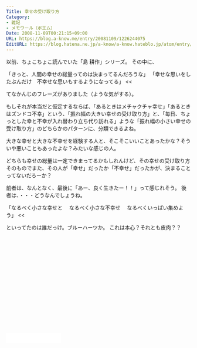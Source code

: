 ```yaml
---
Title: 幸せの受け取り方
Category:
- 雑記
- メモワール（ポエム）
Date: 2008-11-09T00:21:15+09:00
URL: https://blog.a-know.me/entry/20081109/1226244075
EditURL: https://blog.hatena.ne.jp/a-know/a-know.hateblo.jp/atom/entry/12921228815727980172
---
```


以前、ちょこちょこ読んでいた「島 耕作」シリーズ。 
その中に、 


>>
「きっと、人間の幸せの総量ってのは決まってるんだろうな」 
「幸せな思いをしたぶんだけ　不幸せな思いもするようになってる」 
<<


てなかんじのフレーズがありました（ような気がする）。 

もしそれが本当だと仮定するならば、「あるときはメチャクチャ幸せ」「あるときはズンドコ不幸」という、「振れ幅の大きい幸せの受け取り方」と、「毎日、ちょっとした幸と不幸が入れ替わり立ち代り訪れる」ような「振れ幅の小さい幸せの受け取り方」のどちらかのパターンに、分類できるよね。 

大きな幸せと大きな不幸せを経験する人と、そこそこいいことあったかな？そういや悪いこともあったよな？みたいな感じの人。 

どちらも幸せの総量は一定できまってるかもしれんけど、その幸せの受け取り方そのものでまた、その人が「幸せ」だったか「不幸せ」だったかが、決まることってないだろーか？ 


前者は、なんとなく、最後に「あー、良く生きたー！！」って感じれそう。 
後者は、・・・どうなんでしょうね。 




>>
「なるべく小さな幸せと 
　なるべく小さな不幸せ 
　なるべくいっぱい集めよう」 
<<



といってたのは誰だっけ。ブルーハーツか。 
これは本心？それとも皮肉？？ 


<script async src="//pagead2.googlesyndication.com/pagead/js/adsbygoogle.js"></script>
<!-- article-bottom2 -->
<ins class="adsbygoogle"
     style="display:inline-block;width:300px;height:250px"
     data-ad-client="ca-pub-3463034538369189"
     data-ad-slot="5274552934"></ins>
<script>
(adsbygoogle = window.adsbygoogle || []).push({});
</script>


<iframe src="//blog.hatena.ne.jp/a-know/a-know.hateblo.jp/subscribe/iframe" allowtransparency="true" frameborder="0" scrolling="no" width="150" height="28"></iframe>
